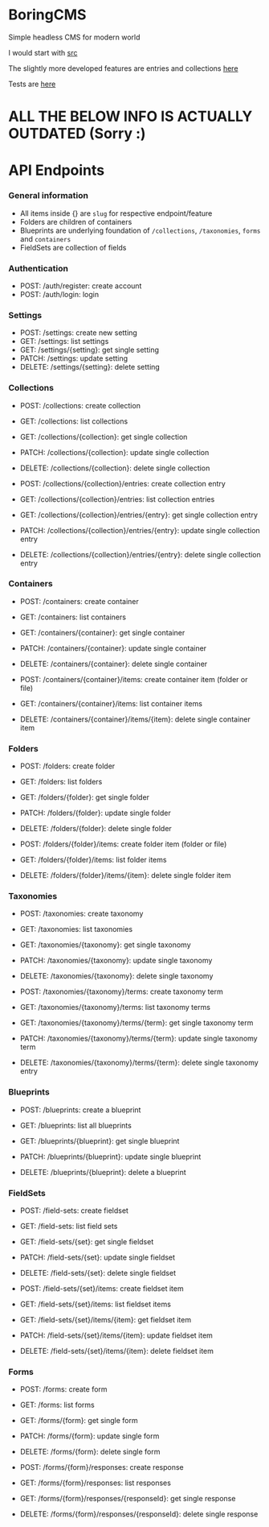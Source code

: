 # BoringCMS
Simple headless CMS for modern world

I would start with [src](https://github.com/sakydev/BoringCMS/tree/master/src)

The slightly more developed features are entries and collections [here](https://github.com/sakydev/BoringCMS/tree/master/src/Http/Controllers/Api/Collection)

Tests are [here](https://github.com/sakydev/BoringCMS/tree/master/tests/Feature/Api/Collection)

# ALL THE BELOW INFO IS ACTUALLY OUTDATED (Sorry :)

# API Endpoints
### General information
- All items inside {} are `slug` for respective endpoint/feature
- Folders are children of containers
- Blueprints are underlying foundation of `/collections`, `/taxonomies`, `forms` and `containers`
- FieldSets are collection of fields

### Authentication
- POST:       /auth/register: create account
- POST:       /auth/login: login

### Settings
- POST:       /settings: create new setting
- GET:        /settings: list settings
- GET:        /settings/{setting}: get single setting
- PATCH:      /settings: update setting
- DELETE:     /settings/{setting}: delete setting

### Collections
- POST:       /collections: create collection
- GET:        /collections: list collections

- GET:        /collections/{collection}: get single collection
- PATCH:      /collections/{collection}: update single collection
- DELETE:     /collections/{collection}: delete single collection

- POST:       /collections/{collection}/entries: create collection entry
- GET:        /collections/{collection}/entries: list collection entries

- GET:        /collections/{collection}/entries/{entry}: get single collection entry
- PATCH:      /collections/{collection}/entries/{entry}: update single collection entry
- DELETE:     /collections/{collection}/entries/{entry}: delete single collection entry

### Containers
- POST:       /containers: create container
- GET:        /containers: list containers

- GET:        /containers/{container}: get single container
- PATCH:      /containers/{container}: update single container
- DELETE:     /containers/{container}: delete single container

- POST:       /containers/{container}/items: create container item (folder or file)
- GET:        /containers/{container}/items: list container items

- DELETE:     /containers/{container}/items/{item}: delete single container item

### Folders
- POST:       /folders: create folder
- GET:        /folders: list folders

- GET:        /folders/{folder}: get single folder
- PATCH:      /folders/{folder}: update single folder
- DELETE:     /folders/{folder}: delete single folder

- POST:       /folders/{folder}/items: create folder item (folder or file)
- GET:        /folders/{folder}/items: list folder items

- DELETE:     /folders/{folder}/items/{item}: delete single folder item

### Taxonomies
- POST:       /taxonomies: create taxonomy
- GET:        /taxonomies: list taxonomies

- GET:        /taxonomies/{taxonomy}: get single taxonomy
- PATCH:      /taxonomies/{taxonomy}: update single taxonomy
- DELETE:     /taxonomies/{taxonomy}: delete single taxonomy

- POST:       /taxonomies/{taxonomy}/terms: create taxonomy term
- GET:        /taxonomies/{taxonomy}/terms: list taxonomy terms

- GET:        /taxonomies/{taxonomy}/terms/{term}: get single taxonomy term
- PATCH:      /taxonomies/{taxonomy}/terms/{term}: update single taxonomy term
- DELETE:     /taxonomies/{taxonomy}/terms/{term}: delete single taxonomy entry

### Blueprints
- POST:       /blueprints: create a blueprint
- GET:        /blueprints: list all blueprints

- GET:        /blueprints/{blueprint}: get single blueprint
- PATCH:      /blueprints/{blueprint}: update single blueprint
- DELETE:     /blueprints/{blueprint}: delete a blueprint

### FieldSets
- POST:       /field-sets: create fieldset
- GET:        /field-sets: list field sets

- GET:        /field-sets/{set}: get single fieldset
- PATCH:      /field-sets/{set}: update single fieldset
- DELETE:     /field-sets/{set}: delete single fieldset

- POST:       /field-sets/{set}/items: create fieldset item
- GET:        /field-sets/{set}/items: list fieldset items

- GET:        /field-sets/{set}/items/{item}: get fieldset item
- PATCH:      /field-sets/{set}/items/{item}: update fieldset item
- DELETE:     /field-sets/{set}/items/{item}: delete fieldset item

### Forms
- POST:       /forms: create form
- GET:        /forms: list forms

- GET:        /forms/{form}: get single form
- PATCH:      /forms/{form}: update single form
- DELETE:     /forms/{form}: delete single form

- POST:       /forms/{form}/responses: create response 
- GET:        /forms/{form}/responses: list responses 

- GET:        /forms/{form}/responses/{responseId}: get single response
- DELETE:     /forms/{form}/responses/{responseId}: delete single response

